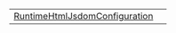 |                                                                                                                                           |     |
| ----------------------------------------------------------------------------------------------------------------------------------------- | --- |
| [RuntimeHtmlJsdomConfiguration](https://hamedfathi.gitbook.io/aurelia-2-doc-api/runtime-html-jsdom/literal/runtimehtmljsdomconfiguration) |     |